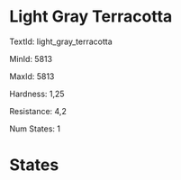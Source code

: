 # Light Gray Terracotta

TextId: light_gray_terracotta

MinId: 5813

MaxId: 5813

Hardness: 1,25

Resistance: 4,2


Num States: 1

# States
```

```